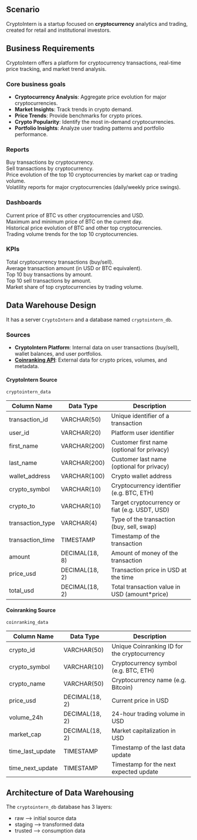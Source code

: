 ## Scenario

CryptoIntern is a startup focused on **cryptocurrency** analytics and trading, created for retail and institutional investors.

## Business Requirements

CryptoIntern offers a platform for cryptocurrency transactions, real-time price tracking, and market trend analysis.

### Core business goals

- **Cryptocurrency Analysis**: Aggregate price evolution for major cryptocurrencies.
- **Market Insights**: Track trends in crypto demand.
- **Price Trends**: Provide benchmarks for crypto prices.
- **Crypto Popularity**: Identify the most in-demand cryptocurrencies.
- **Portfolio Insights**: Analyze user trading patterns and portfolio performance.

### Reports

Buy transactions by cryptocurrency. \
Sell transactions by cryptocurrency. \
Price evolution of the top 10 cryptocurrencies by market cap or trading volume. \
Volatility reports for major cryptocurrencies (daily/weekly price swings).

### Dashboards

Current price of BTC vs other cryptocurrencies and USD. \
Maximum and minimum price of BTC on the current day. \
Historical price evolution of BTC and other top cryptocurrencies. \
Trading volume trends for the top 10 cryptocurrencies.

### KPIs

Total cryptocurrency transactions (buy/sell). \
Average transaction amount (in USD or BTC equivalent). \
Top 10 buy transactions by amount. \
Top 10 sell transactions by amount. \
Market share of top cryptocurrencies by trading volume.

## Data Warehouse Design

It has a server `CryptoIntern` and a database named `cryptointern_db`.

### Sources

- **CryptoIntern Platform**: Internal data on user transactions (buy/sell), wallet balances, and user portfolios.
- **[Coinranking API](https://developers.coinranking.com/api)**: External data for crypto prices, volumes, and metadata.

#### CryptoIntern Source

`cryptointern_data`

| Column Name      | Data Type      | Description                                    |
| ---------------- | -------------- | ---------------------------------------------- |
| transaction_id   | VARCHAR(50)    | Unique identifier of a transaction             |
| user_id          | VARCHAR(20)    | Platform user identifier                       |
| first_name       | VARCHAR(200)   | Customer first name (optional for privacy)     |
| last_name        | VARCHAR(200)   | Customer last name (optional for privacy)      |
| wallet_address   | VARCHAR(100)   | Crypto wallet address                          |
| crypto_symbol    | VARCHAR(10)    | Cryptocurrency identifier (e.g. BTC, ETH)      |
| crypto_to        | VARCHAR(10)    | Target cryptocurrency or fiat (e.g. USDT, USD) |
| transaction_type | VARCHAR(4)     | Type of the transaction (buy, sell, swap)      |
| transaction_time | TIMESTAMP      | Timestamp of the transaction                   |
| amount           | DECIMAL(18, 8) | Amount of money of the transaction             |
| price_usd        | DECIMAL(18, 2) | Transaction price in USD at the time           |
| total_usd        | DECIMAL(18, 2) | Total transaction value in USD (amount\*price) |

#### Coinranking Source

`coinranking_data`

| Column Name      | Data Type      | Description                                  |
| ---------------- | -------------- | -------------------------------------------- |
| crypto_id        | VARCHAR(50)    | Unique Coinranking ID for the cryptocurrency |
| crypto_symbol    | VARCHAR(10)    | Cryptocurrency symbol (e.g. BTC, ETH)        |
| crypto_name      | VARCHAR(50)    | Cryptocurrency name (e.g. Bitcoin)           |
| price_usd        | DECIMAL(18, 2) | Current price in USD                         |
| volume_24h       | DECIMAL(18, 2) | 24-hour trading volume in USD                |
| market_cap       | DECIMAL(18, 2) | Market capitalization in USD                 |
| time_last_update | TIMESTAMP      | Timestamp of the last data update            |
| time_next_update | TIMESTAMP      | Timestamp for the next expected update       |

## Architecture of Data Warehousing

The `cryptointern_db` database has 3 layers:

- raw --> initial source data
- staging --> transformed data
- trusted --> consumption data
